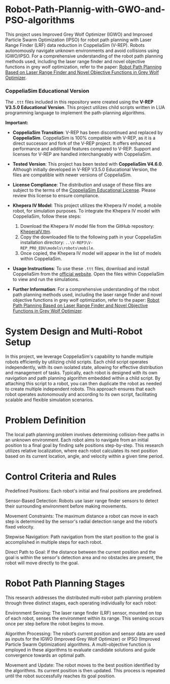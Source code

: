 # Robot-Path-Plannig-with-GWO-and-PSO-algorithms
This project uses Improved Grey Wolf Optimizer (IGWO) and Improved Particle Swarm Optimization (IPSO) for robot path planning with Laser Range Finder (LRF) data reduction in CoppeliaSim (V-REP). Robots autonomously navigate unknown environments and avoid collisions using IGWO/IPSO.  For a comprehensive understanding of the robot path planning methods used, including the laser range finder and novel objective functions in grey wolf optimization, refer to the paper: [Robot Path Planning Based on Laser Range Finder and Novel Objective Functions in Grey Wolf Optimizer](https://link.springer.com/article/10.1007/s42452-020-3093-5).

### CoppeliaSim Educational Version

The `.ttt` files included in this repository were created using the **V-REP V3.5.0 Educational Version**. This project utilizes child scripts written in LUA programming language to implement the path-planning algorithms.

**Important:**

- **CoppeliaSim Transition**: V-REP has been discontinued and replaced by **CoppeliaSim**. CoppeliaSim is 100% compatible with V-REP, as it is a direct successor and fork of the V-REP project. It offers enhanced performance and additional features compared to V-REP. Support and licenses for V-REP are handled interchangeably with CoppeliaSim.

- **Tested Version**: This project has been tested with **CoppeliaSim V4.6.0**. Although initially developed in V-REP V3.5.0 Educational Version, the files are compatible with newer versions of CoppeliaSim.

- **License Compliance**: The distribution and usage of these files are subject to the terms of the [CoppeliaSim Educational License](https://www.coppeliarobotics.com/helpFiles/en/eduLicense.htm). Please review this license to ensure compliance.

- **Khepera IV Model**: This project utilizes the Khepera IV model, a mobile robot, for simulation purposes. To integrate the Khepera IV model with CoppeliaSim, follow these steps:
  
  1. Download the Khepera IV model file from the GitHub repository: [KheperaIV.ttm](https://github.com/EAPH/K4_Model_VREP).
  2. Copy the downloaded file to the following path in your CoppeliaSim installation directory: `..\V-REP3\V-REP_PRO_EDU\models\robots\mobile`.
  3. Once copied, the Khepera IV model will appear in the list of models within CoppeliaSim.

- **Usage Instructions**: To use these `.ttt` files, download and install CoppeliaSim from the [official website](https://www.coppeliarobotics.com/). Open the files within CoppeliaSim to view and run the simulations.

- **Further Information**: For a comprehensive understanding of the robot path planning methods used, including the laser range finder and novel objective functions in grey wolf optimization, refer to the paper: [Robot Path Planning Based on Laser Range Finder and Novel Objective Functions in Grey Wolf Optimizer](https://link.springer.com/article/10.1007/s42452-020-3093-5).

# System Design and Multi-Robot Setup
In this project, we leverage CoppeliaSim's capability to handle multiple robots efficiently by utilizing child scripts. Each child script operates independently, with its own isolated state, allowing for effective distribution and management of tasks.
Typically, each robot is designed with its own navigation and path planning algorithm embedded within a child script. By attaching this script to a robot, you can then duplicate the robot as needed to create multiple independent robots. This approach ensures that each robot operates autonomously and according to its own script, facilitating scalable and flexible simulation scenarios.

# Problem Definition
The local path planning problem involves determining collision-free paths in an unknown environment. Each robot aims to navigate from an initial position to a final goal by finding safe positions step-by-step. This research utilizes relative localization, where each robot calculates its next position based on its current location, angle, and velocity within a given time period.

# Control Criteria and Rules
Predefined Positions: Each robot's initial and final positions are predefined.

Sensor-Based Detection: Robots use laser range finder sensors to detect their surrounding environment before making movements.

Movement Constraints: The maximum distance a robot can move in each step is determined by the sensor's radial detection range and the robot’s fixed velocity.

Stepwise Navigation: Path navigation from the start position to the goal is accomplished in multiple steps for each robot.

Direct Path to Goal: If the distance between the current position and the goal is within the sensor's detection area and no obstacles are present, the robot will move directly to the goal.

# Robot Path Planning Stages
This research addresses the distributed multi-robot path planning problem through three distinct stages, each operating individually for each robot:

Environment Sensing: The laser range finder (LRF) sensor, mounted on top of each robot, senses the environment within its range. This sensing occurs once per step before the robot begins to move.

Algorithm Processing: The robot’s current position and sensor data are used as inputs for the IGWO (Improved Grey Wolf Optimizer) or IPSO (Improved Particle Swarm Optimization) algorithms. A multi-objective function is employed in these algorithms to evaluate candidate solutions and guide convergence towards an optimal path.

Movement and Update: The robot moves to the best position identified by the algorithms. Its current position is then updated. This process is repeated until the robot successfully reaches its goal position.

